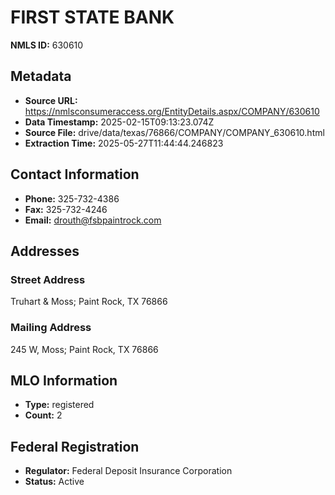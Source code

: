 # FIRST STATE BANK

**NMLS ID:** 630610

## Metadata
- **Source URL:** https://nmlsconsumeraccess.org/EntityDetails.aspx/COMPANY/630610
- **Data Timestamp:** 2025-02-15T09:13:23.074Z
- **Source File:** drive/data/texas/76866/COMPANY/COMPANY_630610.html
- **Extraction Time:** 2025-05-27T11:44:44.246823

## Contact Information
- **Phone:** 325-732-4386
- **Fax:** 325-732-4246
- **Email:** drouth@fsbpaintrock.com

## Addresses
### Street Address
Truhart & Moss; Paint Rock, TX 76866

### Mailing Address
245 W, Moss; Paint Rock, TX 76866

## MLO Information
- **Type:** registered
- **Count:** 2

## Federal Registration
- **Regulator:** Federal Deposit Insurance Corporation
- **Status:** Active
